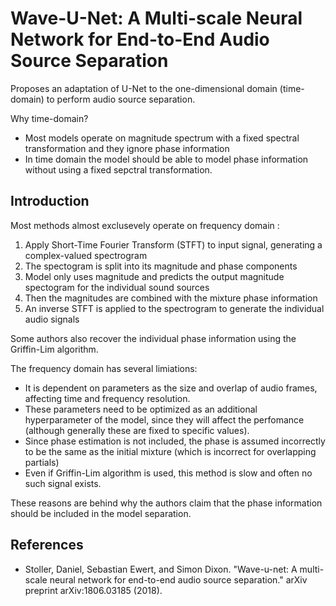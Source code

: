 # Wave-U-Net: A Multi-scale Neural Network for End-to-End Audio Source Separation



Proposes an adaptation of U-Net to the one-dimensional domain (time-domain) to perform audio source separation. 

Why time-domain?

- Most models operate on magnitude spectrum with a fixed spectral transformation and they ignore phase information
- In time domain the model should be able to model phase information without using a fixed sepctral transformation.

## Introduction

Most methods almost exclusevely operate on frequency domain :

1. Apply Short-Time Fourier Transform (STFT) to input signal, generating a complex-valued spectrogram
2. The spectogram is split into its magnitude and phase components
3. Model only uses magnitude and predicts the output magnitude spectogram for the individual sound sources
4. Then the magnitudes are combined with the mixture phase information
5. An inverse STFT is applied to the spectrogram to generate the individual audio signals

Some authors also recover the individual phase information using the Griffin-Lim algorithm.

The frequency domain has several limiations:

- It is dependent on parameters as the size and overlap of audio frames, affecting time and frequency resolution.
- These parameters need to be optimized as an additional hyperparameter of the model, since they will affect the perfomance (although generally these are fixed to specific values).
- Since phase estimation is not included, the phase is assumed incorrectly to be the same as the initial mixture (which is incorrect for overlapping partials)
- Even if Griffin-Lim algorithm is used, this method is slow and often no such signal exists. 

These reasons are behind why the authors claim that the phase information should be included in the model separation.

## References

- Stoller, Daniel, Sebastian Ewert, and Simon Dixon. "Wave-u-net: A multi-scale neural network for end-to-end audio source separation." arXiv preprint arXiv:1806.03185 (2018).